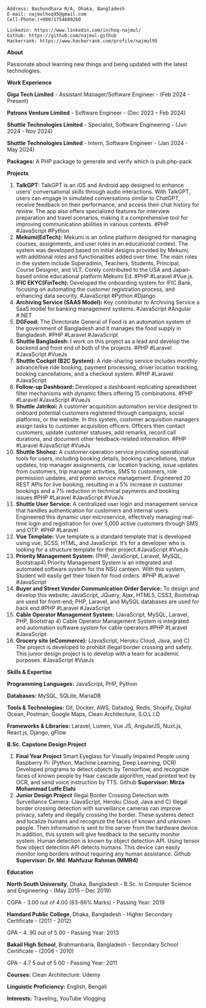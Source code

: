 ```
Address: Bashundhara R/A, Dhaka, Bangladesh
E-mail: najmulhoq95@gmail.com
Cell-Phone:(+880)1754689260
```
```
Linkedin: https://www.linkedin.com/in/hoq-najmul/
Github: https://github.com/najmul-github
Hackerrank: https://www.hackerrank.com/profile/najmul95
```

**About**

Passionate about learning new things and being updated with the latest technologies.

**Work Experience**

**Giga Tech Limited** - Assistant Manager/Software Engineer - (Feb 2024 - Present)

**Patrons Venture Limited** - Software Engineer - (Dec 2023 – Feb 2024)

**Shuttle Technologies Limited** - Specialist, Software Engineering - (Jun 2024 - Nov 2024)

**Shuttle Technologies Limited** - Intern, Software Engineer - (Jan 2024 - May 2024)


**Packages:** A PHP package to generate and verify which is pub.php-pack

**Projects**

1. **TalkGPT:**  TalkGPT is an iOS and Android app designed to enhance users' 
conversational skills through audio interactions. With TalkGPT, users can 
engage in simulated conversations similar to ChatGPT, receive feedback on 
their performance, and access their chat history for review. The app also 
offers specialized features for interview preparation and travel scenarios, 
making it a comprehensive tool for improving communication abilities in 
various contexts. #PHP #JavaScript #Python
2. **Mekumi(EdTech):** Mekumi is an online platform designed for managing 
courses, assignments, and user roles in an educational context. The system 
was developed based on initial designs provided by Mekumi, with additional 
roles and functionalities added over time. The main roles in the system 
include Superadmin, Teachers, Students, Principal, Course Designer, and VLT. 
Corely contributed to the USA and Japan-based online educational platform 
Mekumi Ed. #PHP #Laravel #Vue.js.
3. **IFIC EKYC(FinTech):** Developed the onboarding system for IFIC Bank, 
focusing on automating the customer registration process, and enhancing 
data security. #JavaScript #Python #Django 
4. **Archiving Service (SAAS Model):** Key contributor to Archiving Service a 
SaaS model for banking management systems. #JavaScript #Angular #.NET 
5. **DGFood:** The Directorate General of Food is an automation system of the 
government of Bangladesh and It manages the food supply in Bangladesh. #PHP #Laravel #JavaScript
6. **Shuttle Bangladesh:**  I work on this project as a lead and develop the backend 
and front end of both of the projects. #PHP #Laravel #JavaScript #VueJs
7. **Shuttle Cockpit (B2C System):** A ride-sharing service includes 
monthly advance/live ride booking, payment processing, driver location 
tracking, booking cancellations, and a checkout system. #PHP #Laravel #JavaScript
8. **Follow-up Dashboard:** Developed a dashboard replicating spreadsheet 
filter mechanisms with dynamic filters offering 15 combinations. #PHP #Laravel #JavaScript #VueJs 
9. **Shuttle Jatrikoi:** A customer acquisition automation service designed to 
onboard potential customers registered through campaigns, social platforms, 
or the website. In this system, customer acquisition managers assign tasks to 
customer acquisition officers. Officers then contact customers, update 
customer statuses, add remarks, record call durations, and document other 
feedback-related information. #PHP #Laravel #JavaScript #VueJs
10. **Shuttle Shohoz:** A customer operation service providing operational 
tools for users, including booking details, booking cancellations, status 
updates, trip manager assignments, car location tracking, issue updates 
from customers, trip manager activities, SMS to customers, role 
permission updates, and promo service management. Engineered 20 
REST APIs for live booking, resulting in a 5% increase in customer 
bookings and a 7% reduction in technical payments and booking issues.#PHP #Laravel #JavaScript #VueJs
11. **Shuttle User Service:** A centralized user login and management 
service that handles authentication for customers and internal users. 
Engineered this dynamic user microservice, effectively managing real-time 
login and registration for over 5,000 active customers through SMS and 
OTP. #PHP #Laravel  
12. **Vue Template:** Vue template is a standard template that is developed 
using vue, SCSS, HTML, and JavaScript. It’s for a developer who is looking for a 
structure template for their project.#JavaScript #VueJs
13. **Priority Management System:** (PHP, JavaScript, Laravel, MySQL, 
Bootstrap4) Priority Management System is an integrated and automated 
software system for the NSU canteen. With this system, Student will easily get their 
token for food orders. #PHP #Laravel #JavaScript
14. **Buyer and Street Vendor Communication Order Service:** To design 
and develop this website; JavaScript, JQuery, Ajax, HTML5, CSS3, Bootstrap 
are used for front-end; PHP, Laravel, and MySQL databases are used for back
end.#PHP #Laravel #JavaScript
15. **Cable Operator Management System:** (JavaScript, MySQL, Laravel, 
PHP, Bootstrap 4) Cable Operator Management System is integrated and 
automation software system for cable operators.#PHP #Laravel #JavaScript
16. **Grocery site (eCommerce):** (JavaScript, Heroku Cloud, Java, and C) 
The project is developed to prohibit illegal border crossing and safety. This 
junior design project is to develop with a team for academic purposes. #JavaScript #VueJs

**Skills & Expertise**

**Programming Languages:** JavaScript, PHP, Python

**Databases:** MySQL, SQLite, MariaDB

**Tools & Technologies:** Git, Docker, AWS, Datadog, Redis, Shopify, Digital
Ocean, Postman, Google Maps, Clean Architecture,
S.O.L.I.D

**Frameworks & Libraries:** Laravel, Lumen, Vue JS, AngularJS, Nuxt.js, React.js,
Django, gFlow

**B.Sc. Capstone Design Project**

1. **Final Year Project**
Smart Eyeglass for Visually Impaired People using Raspberry Pi:
(Python, Machine Learning, Deep Learning, OCR)
Developed programs to detect objects by Tensorflow, and recognize faces of known
people by Haar cascade algorithm, read printed text by OCR, and send voice
instruction by TTS. Github
**Supervisor: Mirza Mohammad Lutfe Elahi**
2. **Junior Design Project**
Illegal Border Crossing Detection with Surveillance Camera:
(JavaScript, Heroku Cloud, Java and C)
Illegal border crossing detection with surveillance cameras can improve
privacy, safety and illegally crossing the border. These systems detect and
localize humans and recognize the faces of known and unknown people.
Then information is sent to the server from the hardware device. In addition,
this system will give feedback to the security monitor system. Human
detection is known by object detection API. Using tensor flow object detection
API detects humans. This device can easily monitor long borders without
requiring any human assistance. Github
**Supervisor: Dr. Md. Mahfuzur Rahman (MMR4)**

**Education**

**North South University**, Dhaka, Bangladesh - B.Sc. in Computer Science and Engineering - (May 2015 – Dec 2019)

CGPA - 3.00 out of 4.00 (83-86% Marks) - Passing Year: 2019


**Hamdard Public College**, Dhaka, Bangladesh - Higher Secondary Certificate - (2011 - 2012)

GPA - 4. 90 out of 5 00 - Passing Year: 2013


**Bakail High School**, Brahmanbaria, Bangladesh - Secondary School Certificate - (2006 - 2010)

GPA - 4.7 5 out of 5 00 - Passing Year: 2011


**Courses:** Clean Architecture: Udemy

**Linguistic Proficiency:** English, Bengali

**Interests:** Traveling, YouTube Vlogging


